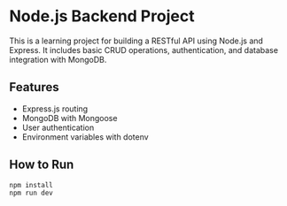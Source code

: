 # Node.js Backend Project

This is a learning project for building a RESTful API using Node.js and Express. It includes basic CRUD operations, authentication, and database integration with MongoDB.

## Features
- Express.js routing
- MongoDB with Mongoose
- User authentication
- Environment variables with dotenv

## How to Run

```bash
npm install
npm run dev

